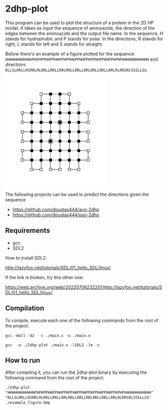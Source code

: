 # 2dhp-plot

This program can be used to plot the structure of a protein in the 2D HP model.
It takes as input the sequence of aminoacids, the direction of the edges between the aminoacids and the output file name. In the sequence, H stands for hydrophobic and P stands for polar. In the directions, R stands for right, L stands for left and S stands for straight.

Bellow there's an example of a figure plotted for the sequence `HHHHHHHHHHHHPHPHPPHHPPHHPPHPPHHPPHHPPHPPHHPPHHPPHPHPHHHHHHHHHHHH` and directions `RLLSLRRLLRSRRLRLRRLLRRLLRRLRRLLRRLLRRLRRLLRRLLRRLRLRRSRLSSSLLSS`.

![alt text](https://raw.githubusercontent.com/douglas444/2dhp-plot/master/example_figure.bmp)

The following projects can be used to predict the directions given the sequence
* https://github.com/douglas444/aco-2dhp
* https://github.com/douglas444/pso-2dhp

## Requirements
* gcc
* SDL2

How to install SDL2:

http://lazyfoo.net/tutorials/SDL/01_hello_SDL/linux/ 

If the link is broken, try this other one:

https://web.archive.org/web/20220706232201/http://lazyfoo.net/tutorials/SDL/01_hello_SDL/linux/

## Compilation

To compile, execute each one of the following commands from the root of the project:

```
gcc -Wall -O2  -c ./main.c -o ./main.o 
```
```
gcc  -o ./2dhp-plot ./main.o -lSDL2 -lm -s
```

## How to run

After compiling it, you can run the 2dhp-plot binary by executing the following command from the root of the project.
```
./2dhp-plot "HHHHHHHHHHHHPHPHPPHHPPHHPPHPPHHPPHHPPHPPHHPPHHPPHPHPHHHHHHHHHHHH" "RLLSLRRLLRSRRLRLRRLLRRLLRRLRRLLRRLLRRLRRLLRRLLRRLRLRRSRLSSSLLSS" ./example_figure.bmp
```
